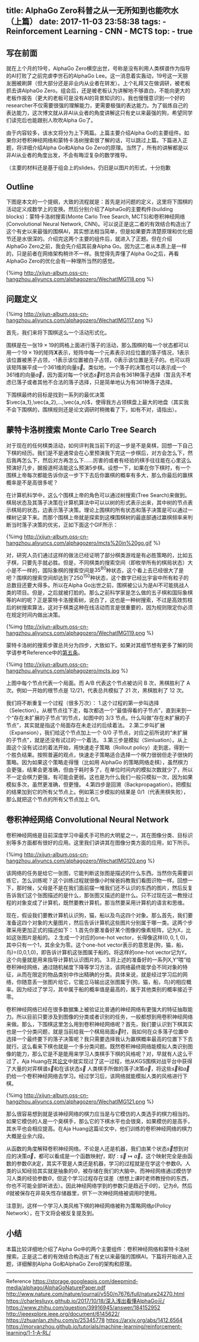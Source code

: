 
title: AlphaGo Zero科普之从一无所知到也能吹水（上篇）
date: 2017-11-03 23:58:38
tags:
	- Reinforcement Learning
	- CNN
	- MCTS
top:
	- true
---

## 写在前面

就在上个月的19号，AlphaGo Zero横空出世，号称是没有利用人类棋谱作为指导的AI打败了之前完虐李世石的AlphaGo Lee。这一消息着实轰动，19号这一天朋友圈被刷屏（但大部分还是非业内从业者在转发）。上个礼拜又在做调研，被老板抓去讲AlphaGo Zero。组会后，还是被老板认为讲解地不够直白，不能向更大的老板作报告（更大的老板可是没有AI的背景知识的）。我也慢慢意识到一个好的researcher不仅需要很强的理解能力，更需要极强的表达能力。为了锻炼自己的表达能力，这次博文就从非AI从业者的角度讲解这只有史以来最强的狗，希望同学们读完后也能跟别人吹吹Alpha Go了。

由于内容较多，该水文将分为上下两篇。上篇主要介绍Alpha Go的主要组件。如果你对卷积神经网络和蒙特卡洛树搜索很了解的话，可以跳过上篇。下篇进入正题，将详细介绍Alpha Go和Alpha Go Zero的原理。当然了，所有的讲解都是以非AI从业者的角度出发，不会有晦涩复杂的数学推导。

（主要的材料还是基于组会上的slides，仍旧是以图片的形式，十分抱歉

<!--more-->

## Outline

下图是本文的一个提纲，大致的流程就是：首先是对问题的定义，这里将下围棋的活动定义成数学上的变换。然后分别介绍了AlphaGo的主要构件(building blocks)：蒙特卡洛树搜索(Monte Carlo Tree Search, MCTS)和卷积神经网络(Convolutional Neural Network, CNN)。可以说正是这二者的有效结合构造出了这个有史以来最强的围棋AI，其实想法相当简单，但是如果要弄清楚原理和优化细节还是水很深的。介绍完这两个主要的组件后，就进入了正题。但在介绍AlphaGo Zero之前，我会先介绍其前身Alpha Go。因为这二者从本质上是一样的，只是前者在网络架构稍许不一样。我觉得先弄懂了Alpha Go之后，再看AlphaGo Zero的优化会有一种理所当然的感觉。

{%img http://xijun-album.oss-cn-hangzhou.aliyuncs.com/alphagozero/WechatIMG118.png %}

## 问题定义

{%img http://xijun-album.oss-cn-hangzhou.aliyuncs.com/alphagozero/WechatIMG117.png %}

首先，我们来将下围棋这么一个活动形式化。

围棋是在一张$19\times 19$的网格上面进行落子的活动，那么围棋的每一个状态都可以用一个$19\times 19$的矩阵$\textbf{X}$表示，矩阵中每一个元素表示对应位置的落子情况，1表示该位置被黑子占领，-1表示该位置被白子占领，0表示该位置是无子的。也可以将该矩阵展平成一个361维的向量$\vec{s}$。类似地，一个落子的决策也可以表示成一个361维的向量$\vec{a}$，因为面对每一个状态$\vec{s}$时总共会有361种落子选择（暂且先不考虑已落子或者其他不合法的落子选择，只是简单地认为有361种落子选择。

下围棋最终的目标是找到一系列的最优决策$\vec{a_1},\vec{a_2},...,\vec{a_n}$，使得我方占领棋盘上最大的地盘（其实我不会下围棋的，围棋规则还是论文调研时稍微看了下，如有不对，请指出）。

## 蒙特卡洛树搜索 Monte Carlo Tree Search

对于现在的任何棋类活动，如何评判我当前下的这一步是不是臭棋，回想一下自己下棋的经历。我们是不是通常会在心里预演我下完这一步棋后，对方会怎么下，然后我再怎么下，然后对方再怎么下……厉害的或者有经验的棋手往往能在心里这么预演好几步，据报道柯洁能这么预演5步棋。设想一下，如果在你下棋时，有一个围棋上帝每次都能告诉你这一步下下去后你赢棋的概率有多大，那么你最后的赢棋概率是不是高很多呢？

在计算机科学中，这么个围棋上帝的角色可以通过树搜索(Tree Search)来做到。棋局状态及其落子决策在计算机算法中可以以树的形式表示出来，其中树的节点表示棋局的状态，边表示落子决策。理论上围棋的所有状态和落子决策是可以通过一棵树记录下来。而那个围棋上帝就是探索到这棵围棋树的最底部通过赢棋频率来判断当时落子决策的优劣，正如下面这个GIF所示：

{%img http://xijun-album.oss-cn-hangzhou.aliyuncs.com/alphagozero/mcts%20in%20go.gif %}

对，研究人员们通过这样的做法已经证明了部分棋类游戏是有必胜策略的，比如五子棋，只要先手就必胜。但是，不同棋类的搜索空间（即枚举所有的棋局状态）大小是不一样的，国际象棋的搜索空间是$35^{80}$种状态，这个看上去已经很大了是吧？围棋的搜索空间却达到了$250^{150}$种状态，这个数字已经比宇宙中所有粒子的总数目还要大得多。所以在Alpha Go出世之前，围棋被公认为是AI不可能挑战人类的项目。但是，之后就被打脸的。那么之前科学家是怎么做的五子棋和国际象棋等的AI的呢？正是蒙特卡洛搜索树，说白了，这也是一种树搜索，不过是高效剪枝后的树搜索算法，这对于棋类这种在线活动而言是很重要的，因为规则限定你必须在规定时间内做出决策。

{%img http://xijun-album.oss-cn-hangzhou.aliyuncs.com/alphagozero/WechatIMG119.png %}

蒙特卡洛树的搜索步骤总共分为四步，大致如下。如果对其细节想有更多了解的同学请参考Reference中的[第五条](http://ieeexplore.ieee.org/document/6145622/)。

{%img http://xijun-album.oss-cn-hangzhou.aliyuncs.com/alphagozero/mcts.jpg %}

上图中每个节点代表一个局面。而 A/B 代表这个节点被访问 B 次，黑棋胜利了 A 次。例如一开始的根节点是 12/21，代表总共模拟了 21 次，黑棋胜利了 12 次。

我们将不断重复一个过程（很多万次）：
1.这个过程的第一步叫选择（Selection）。从根节点往下走，每次都选一个“最值得看的子节点”，直到来到一个“存在未扩展的子节点”的节点，如图中的 3/3 节点。什么叫做“存在未扩展的子节点”，其实就是指这个局面存在未走过的后续着法。
2.第二步叫扩展（Expansion），我们给这个节点加上一个 0/0 子节点，对应之前所说的“未扩展的子节点”，就是还没有试过的一个着法。
3.第三步是模拟（Simluation）。从上面这个没有试过的着法开始，用快速走子策略（Rollout policy）走到底，得到一个胜负结果。按照普遍的观点，快速走子策略适合选择一个棋力很弱但走子很快的策略。因为如果这个策略走得慢（比如用 AlphaGo 的策略网络走棋），虽然棋力会更强，结果会更准确，但由于耗时多了，在单位时间内的模拟次数就少了，所以不一定会棋力更强，有可能会更弱。这也是为什么我们一般只模拟一次，因为如果模拟多次，虽然更准确，但更慢。
4.第四步是回溯（Backpropagation）。把模拟的结果加到它的所有父节点上。例如第三步模拟的结果是 0/1（代表黑棋失败），那么就把这个节点的所有父节点加上 0/1。

## 卷积神经网络 Convolutional Neural Network

卷积神经网络是目前深度学习中最炙手可热的大明星之一，其在图像分类、目标识别等多方面都有很好的应用。这里我们讲讲其在图像分类方面的应用，如下所示。

{%img http://xijun-album.oss-cn-hangzhou.aliyuncs.com/alphagozero/WechatIMG120.png %}

该网络的任务是给它一张图，它能判断这张图是描述的什么东西。当然你先需要训练它，怎么训练呢？这个训练过程就很像小时候爸妈教我们看图识物一样。回想一下，那时候，父母是不是在我们面前摆一堆我们还不认识的东西的图片，然后反复告诉我们这个张图描述的是什么，那张图又描述的是什么。只不过现在这一教授过程的对象变成了计算机，既然要教计算机，那当然要采用计算机的语言和思维。

现在，假设我们要教计算机认识狗，猫，船以及鸟这四个对象。那么首先，我们要准备这四个对象的大量图片，然后告诉计算机这些图片分别属于哪一类。这两个步骤采用更加正式的描述如下：
1.首先你要准备好某个图像的像素矩阵，记为X，比如这张图片是船的。
2.生成一个对应的one-hot vector，长得像这样$(0,0,1,0)$，其中只有一个1，其余全为零。这个one-hot vector表示的意思是(狗，猫，船，鸟)=(0,0,1,0)，即告诉计算机这张图属于船的。将这样的one-hot vector记为Y。这个向量就是用来指导计算机认识图片的。
3.将上述的准备好的一系列X,Y“喂”给卷积神经网络，通过随机梯度下降等学习方法，该网络最终能学会不同对象的特征，从而在限定的物品类别中作出精确的分类。具体来说，就是经过学习后的网络，你随意丢一张图片给它，它能立马输出这张图属于(狗，猫，船，鸟)的相应概率。因为经过了学习，其中属于船的概率值是最高的，属于其他类别的概率接近于零。

卷积神经网络已经在很多数据集上被验证比普通的神经网络有更强大的特征抽取能力。所以目前只要涉及到图像的分类或者识别的任务，一般都想到用卷积神经网络来做。那么，下围棋这里怎么用到卷积神经网络呢？首先，我们要认识到下棋其实也是一个分类问题，就是当前给我一个棋局局面$\vec{s}$时，我如何在众多落子位置中选择一个最终要下的落子决策呢？我只需要选择我认为赢棋概率最高的位置下下去就行。这么看来下棋也就是一个多分类问题。既然卷积神经网络能模拟人类识别图像的能力，那么它是不是能用来学习人类棋手下棋的风格呢？对，早就有人这么干过了，Aja Huang在其[论文](https://arxiv.org/abs/1412.6564)中就实现过了这一过程，他从KGS围棋对战平台中获得了大量的对弈棋谱$\vec{s}$和在该状态$\vec{s}$ 人类棋手所做的落子决策$\vec{a}$，将这些$\vec{s}$和$\vec{a}$扔给一个卷积神经网络去学习。经过学习后，该网络就能模拟人类的风格进行下棋。

{%img http://xijun-album.oss-cn-hangzhou.aliyuncs.com/alphagozero/WechatIMG121.png %}


那么很容易想到就是该神经网络的棋力应当是与它模仿的人类选手的棋力相当的。如果它模仿的人是一个臭棋手，那么它的下棋水平也会很臭，如果模仿的是高手，其水平也会相应提高。在Aja Huang这篇论文中，他们训练的卷积神经网络的棋力大概是业余六段。

从函数的角度解释卷积神经网络。不论是人还是机器，我们由某个状态$\vec{s}$想到对应的决策$\vec{a}$，都可以看成是一个函数映射$f$，即$f:\vec{s} \mapsto \vec{a}$。这个映射完全是由函数的参数$\Theta$决定，其实不管是人类还是机器，学习的过程就是在学这个参数$\Theta$。人类的认知经验其实就是抽象的$\Theta$，被存储在我们的大脑中。而神经网络通过模仿学习人类的经验参数$\Theta$，但这个学习过程存在误差（想想上课时老师教授你的东西，你也不可能全部听进去）。因此神经网络学到的参数只是趋近于$\Theta$的，记为$\theta$。然后$\theta$就被保存在非易失性存储器里，供下一次神经网络被调用时使用。

注意到，这样一个学习人类风格下棋的神经网络被称为策略网络$p$(Policy Network），在下文将会被反复提及到。


## 小结

本篇比较详细地介绍了Alpha Go中的两个主要组件：卷积神经网络和蒙特卡洛树搜索。正是这二者的有效结合构造出了有史以来最强的围棋AI。下篇将开始进入正题，详细解剖Alpha Go和AlphaGo Zero的架构和原理。

---
Reference
https://storage.googleapis.com/deepmind-media/alphago/AlphaGoNaturePaper.pdf
http://www.nature.com/nature/journal/v550/n7676/full/nature24270.html
https://charlesliuyx.github.io/2017/10/18/深入浅出看懂AlphaGo元/
https://www.zhihu.com/question/39916945/answer/184152952
http://ieeexplore.ieee.org/document/6145622/
https://zhuanlan.zhihu.com/p/25345778
https://arxiv.org/abs/1412.6564
https://morvanzhou.github.io/tutorials/machine-learning/reinforcement-learning/1-1-A-RL/